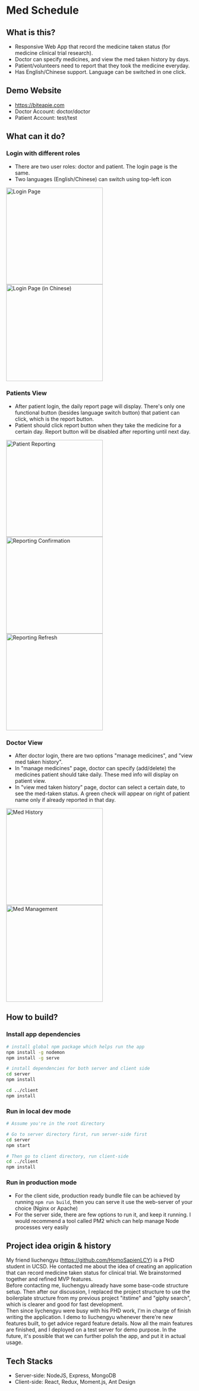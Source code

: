 # Med Schedule

## What is this?

- Responsive Web App that record the medicine taken status (for medicine clinical trial research).
- Doctor can specify medicines, and view the med taken history by days.
- Patient/volunteers need to report that they took the medicine everyday.
- Has English/Chinese support. Language can be switched in one click.

## Demo Website

- https://biteapie.com
- Doctor Account: doctor/doctor
- Patient Account: test/test

## What can it do?

### Login with different roles

- There are two user roles: doctor and patient. The login page is the same.
- Two languages (English/Chinese) can switch using top-left icon

<p float="left">
<img src="screenshots/login.jpg" alt="Login Page"  width="260"/>
<img src="screenshots/login_chinese.jpg" alt="Login Page (in Chinese)" width="260" />
</p>
<div style="clear: both;"></div>

### Patients View

- After patient login, the daily report page will display. There's only one functional button (besides language switch button) that patient can click, which is the report button.
- Patient should click report button when they take the medicine for a certain day. Report button will be disabled after reporting until next day.

<p float="left">
<img src="screenshots/patient_reporting.jpg" alt="Patient Reporting" width="260" />
<img src="screenshots/reporting_confirmation.jpg" alt="Reporting Confirmation" width="260" />
<img src="screenshots/reporting_refresh.jpg" alt="Reporting Refresh" width="260" />
</p>
<div style="clear: both;"></div>

### Doctor View

- After doctor login, there are two options "manage medicines", and "view med taken history".
- In "manage medicines" page, doctor can specify (add/delete) the medicines patient should take daily. These med info will display on patient view.
- In "view med taken history" page, doctor can select a certain date, to see the med-taken status. A green check will appear on right of patient name only if already reported in that day.

<p float="left">
<img src="screenshots/med_history.jpg" alt="Med History" width="260" />
<img src="screenshots/med_management.jpg" alt="Med Management" width="260" />
<div style="clear: both;"></div>
</p>

## How to build?

### Install app dependencies

```bash
# install global npm package which helps run the app
npm install -g nodemon
npm install -g serve

# install dependencies for both server and client side
cd server
npm install

cd ../client
npm install
```

### Run in local dev mode

```bash
# Assume you're in the root directory

# Go to server directory first, run server-side first
cd server
npm start

# Then go to client directory, run client-side
cd ../client
npm install
```

### Run in production mode

- For the client side, production ready bundle file can be achieved by running `npm run build`, then you can serve it use the web-server of your choice (Nginx or Apache)
- For the server side, there are few options to run it, and keep it running. I would recommend a tool called PM2 which can help manage Node processes very easily

## Project idea origin & history

My friend liuchengyu (https://github.com/HomoSapienLCY) is a PHD student in UCSD. He contacted me about the idea of creating an application that can record medicine taken status for clinical trial. We brainstormed together and refined MVP features.  
Before contacting me, liuchengyu already have some base-code structure setup. Then after our discussion, I replaced the project structure to use the boilerplate structure from my previous project "itstime" and "giphy search", which is clearer and good for fast development.  
Then since liychengyu were busy with his PHD work, I'm in charge of finish writing the application. I demo to liuchengyu whenever there're new features built, to get advice regard feature details. Now all the main features are finished, and I deployed on a test server for demo purpose. In the future, it's possible that we can further polish the app, and put it in actual usage.

## Tech Stacks

- Server-side: NodeJS, Express, MongoDB
- Client-side: React, Redux, Moment.js, Ant Design
